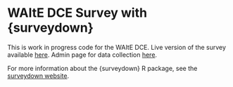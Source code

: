 # WAItE DCE Survey with {surveydown}
 This is work in progress code for the WAItE DCE. Live version of the survey available [here](https://willking98.shinyapps.io/demo-choice-based-conjoint-main-1/). Admin page for data collection [here](https://willking98.shinyapps.io/demo-choice-based-conjoint-main-1/?admin).

For more information about the {surveydown} R package, see the [surveydown website](https://surveydown.org).
